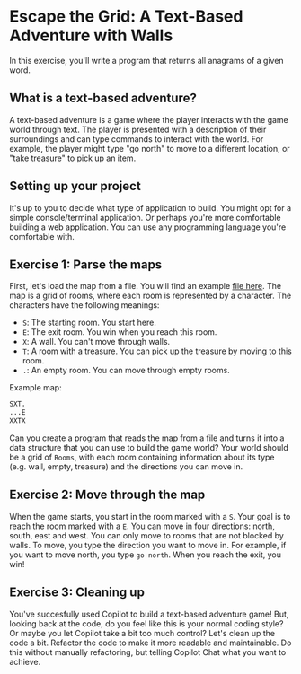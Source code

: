 # Escape the Grid: A Text-Based Adventure with Walls

In this exercise, you'll write a program that returns all anagrams of a given word. 

## What is a text-based adventure?

A text-based adventure is a game where the player interacts with the game world through text. The player is presented with a description of their surroundings and can type commands to interact with the world. For example, the player might type "go north" to move to a different location, or "take treasure" to pick up an item.

## Setting up your project

It's up to you to decide what type of application to build. You might opt for a simple console/terminal application. Or perhaps you're more comfortable building a web application. You can use any programming language you're comfortable with.

## Exercise 1: Parse the maps

First, let's load the map from a file. You will find an example [file here][1]. The map is a grid of rooms, where each room is represented by a character. The characters have the following meanings:

- `S`: The starting room. You start here.
- `E`: The exit room. You win when you reach this room.
- `X`: A wall. You can't move through walls.
- `T`: A room with a treasure. You can pick up the treasure by moving to this room.
- `.`: An empty room. You can move through empty rooms.

Example map:

```txt
SXT.
...E
XXTX
```

Can you create a program that reads the map from a file and turns it into a data structure that you can use to build the game world? Your world should be a grid of `Rooms`, with each room containing information about its type (e.g. wall, empty, treasure) and the directions you can move in.

## Exercise 2: Move through the map

When the game starts, you start in the room marked with a `S`. Your goal is to reach the room marked with a `E`. You can move in four directions: north, south, east and west. You can only move to rooms that are not blocked by walls. To move, you type the direction you want to move in. For example, if you want to move north, you type `go north`. When you reach the exit, you win!

## Exercise 3: Cleaning up

You've succesfully used Copilot to build a text-based adventure game! But, looking back at the code, do you feel like this is your normal coding style? Or maybe you let Copilot take a bit too much control? Let's clean up the code a bit. Refactor the code to make it more readable and maintainable. Do this without manually refactoring, but telling Copilot Chat what you want to achieve.

[1]: ./map.txt
